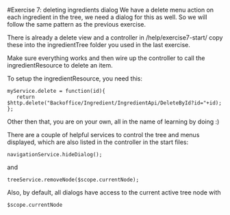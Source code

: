#Exercise 7: deleting ingredients dialog
We have a delete menu action on each ingredient in the tree, we need a dialog for this as well. So we will follow the same pattern as the previous exercise. 

There is already a delete view and a controller in /help/exercise7-start/ copy these into the ingredientTree folder you used in the last exercise. 

Make sure everything works and then wire up the controller to call the ingredientResource to delete an item. 

To setup the ingredientResource, you need this: 

	myService.delete = function(id){
	   return $http.delete("Backoffice/Ingredient/IngredientApi/DeleteById?id="+id);
	};

Other then that, you are on your own, all in the name of learning by doing :)

There are a couple of helpful services to control the tree and menus displayed, which are also listed in the controller in the start files:


	navigationService.hideDialog();

and 

	treeService.removeNode($scope.currentNode);

Also, by default, all dialogs have access to the current active tree node with 

	$scope.currentNode